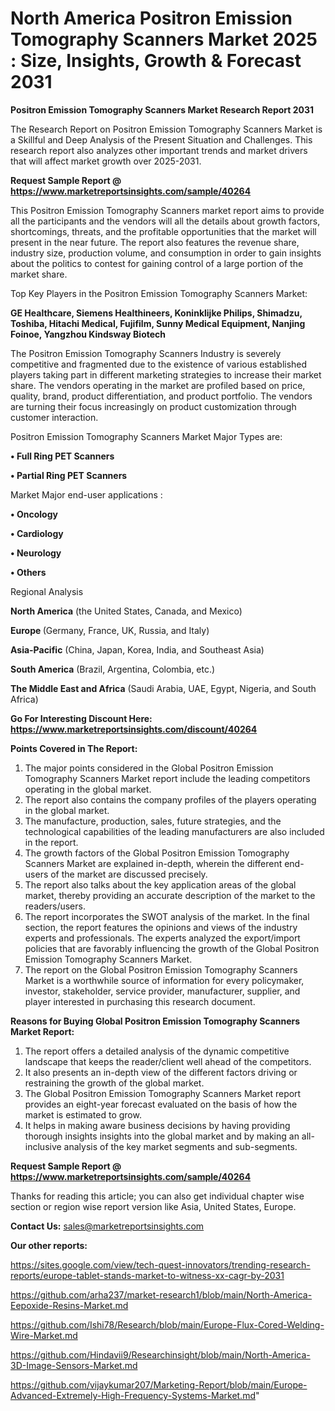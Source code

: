 # North America Positron Emission Tomography Scanners Market 2025 : Size, Insights, Growth & Forecast 2031

<strong>Positron Emission Tomography Scanners Market Research Report 2031</strong>

The Research Report on Positron Emission Tomography Scanners Market is a Skillful and Deep Analysis of the Present Situation and Challenges. This research report also analyzes other important trends and market drivers that will affect market growth over 2025-2031.

<strong>Request Sample Report @ <a href=https://www.marketreportsinsights.com/sample/40264>https://www.marketreportsinsights.com/sample/40264</a></strong>

This Positron Emission Tomography Scanners market report aims to provide all the participants and the vendors will all the details about growth factors, shortcomings, threats, and the profitable opportunities that the market will present in the near future. The report also features the revenue share, industry size, production volume, and consumption in order to gain insights about the politics to contest for gaining control of a large portion of the market share.

Top Key Players in the Positron Emission Tomography Scanners Market:

<strong>GE Healthcare, Siemens Healthineers, Koninklijke Philips, Shimadzu, Toshiba, Hitachi Medical, Fujifilm, Sunny Medical Equipment, Nanjing Foinoe, Yangzhou Kindsway Biotech</strong>

The Positron Emission Tomography Scanners Industry is severely competitive and fragmented due to the existence of various established players taking part in different marketing strategies to increase their market share. The vendors operating in the market are profiled based on price, quality, brand, product differentiation, and product portfolio. The vendors are turning their focus increasingly on product customization through customer interaction.

Positron Emission Tomography Scanners Market Major Types are:

<strong>•  Full Ring PET Scanners

•  Partial Ring PET Scanners</strong>

Market Major end-user applications :

<strong>•  Oncology

•  Cardiology

•  Neurology

•  Others</strong>

Regional Analysis

</u><strong><b>North America</b></strong> (the United States, Canada, and Mexico)

<strong><b>Europe </b></strong>(Germany, France, UK, Russia, and Italy)

<strong><b>Asia-Pacific</b></strong> (China, Japan, Korea, India, and Southeast Asia)

<strong><b>South America</b></strong> (Brazil, Argentina, Colombia, etc.)

<strong><b>The Middle East and Africa</b></strong> (Saudi Arabia, UAE, Egypt, Nigeria, and South Africa)

<strong>Go For Interesting Discount Here: <a href=https://www.marketreportsinsights.com/discount/40264>https://www.marketreportsinsights.com/discount/40264</a></strong>

<strong>Points Covered in The Report:</strong>
<ol>
  <li>The major points considered in the Global Positron Emission Tomography Scanners Market report include the leading competitors operating in the global market.</li>
  <li>The report also contains the company profiles of the players operating in the global market.</li>
  <li>The manufacture, production, sales, future strategies, and the technological capabilities of the leading manufacturers are also included in the report.</li>
  <li>The growth factors of the Global Positron Emission Tomography Scanners Market are explained in-depth, wherein the different end-users of the market are discussed precisely.</li>
  <li>The report also talks about the key application areas of the global market, thereby providing an accurate description of the market to the readers/users.</li>
  <li>The report incorporates the SWOT analysis of the market. In the final section, the report features the opinions and views of the industry experts and professionals. The experts analyzed the export/import policies that are favorably influencing the growth of the Global Positron Emission Tomography Scanners Market.</li>
  <li>The report on the Global Positron Emission Tomography Scanners Market is a worthwhile source of information for every policymaker, investor, stakeholder, service provider, manufacturer, supplier, and player interested in purchasing this research document.</li>
</ol>
<strong>Reasons for Buying Global Positron Emission Tomography Scanners Market Report:</strong>

<ol>
  <li>The report offers a detailed analysis of the dynamic competitive landscape that keeps the reader/client well ahead of the competitors.</li>
  <li>It also presents an in-depth view of the different factors driving or restraining the growth of the global market.</li>
  <li>The Global Positron Emission Tomography Scanners Market report provides an eight-year forecast evaluated on the basis of how the market is estimated to grow.</li>
  <li>It helps in making aware business decisions by having providing thorough insights insights into the global market and by making an all-inclusive analysis of the key market segments and sub-segments.</li>
</ol>
<strong>Request Sample Report @ <a href=https://www.marketreportsinsights.com/sample/40264>https://www.marketreportsinsights.com/sample/40264</a></strong>


Thanks for reading this article; you can also get individual chapter wise section or region wise report version like Asia, United States, Europe.

<strong>Contact Us:</strong>
sales@marketreportsinsights.com

<strong>Our other reports:</strong>

<a href=https://sites.google.com/view/tech-quest-innovators/trending-research-reports/europe-tablet-stands-market-to-witness-xx-cagr-by-2031>https://sites.google.com/view/tech-quest-innovators/trending-research-reports/europe-tablet-stands-market-to-witness-xx-cagr-by-2031</a>

<a href=https://github.com/arha237/market-research1/blob/main/North-America-Eepoxide-Resins-Market.md>https://github.com/arha237/market-research1/blob/main/North-America-Eepoxide-Resins-Market.md</a>

<a href=https://github.com/Ishi78/Research/blob/main/Europe-Flux-Cored-Welding-Wire-Market.md>https://github.com/Ishi78/Research/blob/main/Europe-Flux-Cored-Welding-Wire-Market.md</a>

<a href=https://github.com/Hindavii9/Researchinsight/blob/main/North-America-3D-Image-Sensors-Market.md>https://github.com/Hindavii9/Researchinsight/blob/main/North-America-3D-Image-Sensors-Market.md</a>

<a href=https://github.com/vijaykumar207/Marketing-Report/blob/main/Europe-Advanced-Extremely-High-Frequency-Systems-Market.md>https://github.com/vijaykumar207/Marketing-Report/blob/main/Europe-Advanced-Extremely-High-Frequency-Systems-Market.md</a>"
